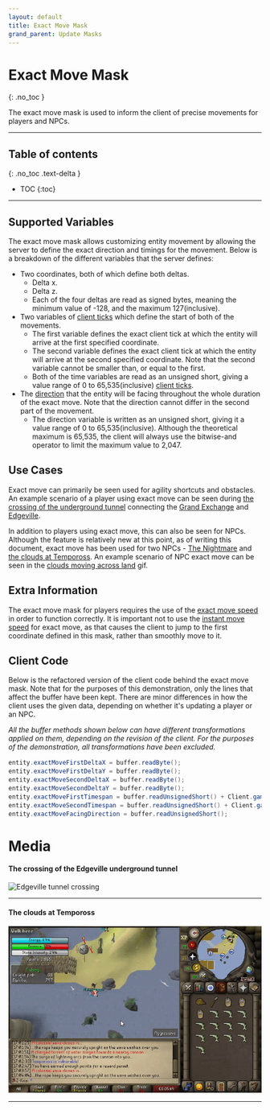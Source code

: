 ```yaml
---
layout: default
title: Exact Move Mask
grand_parent: Update Masks
---
```


# Exact Move Mask
{: .no_toc }

The exact move mask is used to inform the client of precise movements for players and NPCs.

---

## Table of contents
{: .no_toc .text-delta }

- TOC
{:toc}

---

## Supported Variables

The exact move mask allows customizing entity movement by allowing the server to define the exact direction
and timings for the movement.
Below is a breakdown of the different variables that the server defines:
- Two coordinates, both of which define both deltas.
  - Delta x.
  - Delta z.
  - Each of the four deltas are read as signed bytes, meaning the minimum value of -128, and the maximum 127(inclusive).
- Two variables of [client ticks](../variables/client-tick.md#client-tick) which define the start of both of the movements.
  - The first variable defines the exact client tick at which the entity will arrive at the first specified coordinate.
  - The second variable defines the exact client tick at which the entity will arrive at the second specified coordinate.
  Note that the second variable cannot be smaller than, or equal to the first.
  - Both of the time variables are read as an unsigned short, giving a value range of 0 to 65,535(inclusive) [client ticks](../variables/client-tick.md#client-tick).
- The [direction](../variables/entity-direction.md#entity-direction) that the entity will be facing throughout the whole duration of the exact move. Note that the direction cannot differ
in the second part of the movement.
  - The direction variable is written as an unsigned short, giving it a value range of 0 to 65,535(inclusive).
  Although the theoretical maximum is 65,535, the client will always use the bitwise-and operator to limit the maximum value
  to 2,047.

## Use Cases

Exact move can primarily be seen used for agility shortcuts and obstacles.
An example scenario of a player using exact move can be seen during
[the crossing of the underground tunnel](#the-crossing-of-the-edgeville-underground-tunnel)
connecting the [Grand Exchange](https://oldschool.runescape.wiki/w/Grand_Exchange) and [Edgeville](https://oldschool.runescape.wiki/w/Edgeville).

In addition to players using exact move, this can also be seen for NPCs. Although the feature is relatively new
at this point, as of writing this document, exact move has been used for two NPCs - [The Nightmare](https://oldschool.runescape.wiki/w/The_Nightmare)
and [the clouds at Tempoross](https://oldschool.runescape.wiki/w/Tempoross).
An example scenario of NPC exact move can be seen in the [clouds moving across land](#the-clouds-at-tempoross) gif.

## Extra Information

The exact move mask for players requires the use of the [exact move speed](move-speed-mask.md#move-speed-types) in order to function
correctly. It is important not to use the [instant move speed](move-speed-mask.md#move-speed-types) for exact move,
as that causes the client to jump to the first coordinate defined in this mask, rather than smoothly move to it.

## Client Code

Below is the refactored version of the client code behind the exact move mask.
Note that for the purposes of this demonstration, only the lines that affect the buffer have been kept.
There are minor differences in how the client uses the given data, depending on whether it's updating a
player or an NPC.

*All the buffer methods shown below can have different transformations applied on them, depending on the
revision of the client. For the purposes of the demonstration, all transformations have been excluded.*

```java
entity.exactMoveFirstDeltaX = buffer.readByte();
entity.exactMoveFirstDeltaY = buffer.readByte();
entity.exactMoveSecondDeltaX = buffer.readByte();
entity.exactMoveSecondDeltaY = buffer.readByte();
entity.exactMoveFirstTimespan = buffer.readUnsignedShort() + Client.gameCycle;
entity.exactMoveSecondTimespan = buffer.readUnsignedShort() + Client.gameCycle;
entity.exactMoveFacingDirection = buffer.readUnsignedShort();
```

# Media

#### The crossing of the Edgeville underground tunnel

![Edgeville tunnel crossing](../../assets/media/exact-move/edgeville-tunnel-exactmove.gif)

---

#### The clouds at Tempoross

![Tempoross clouds](../../assets/media/exact-move/tempoross-exactmove.gif)

---